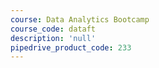 ```yaml
---
course: Data Analytics Bootcamp
course_code: dataft
description: 'null'
pipedrive_product_code: 233
---
```


